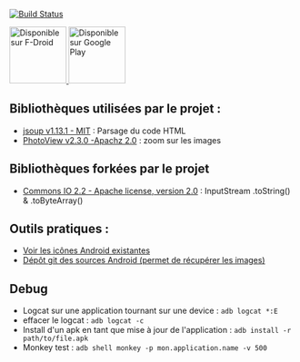 [![Build Status](https://travis-ci.org/AnaelMobilia/NextINpact-Unofficial.svg?branch=master)](https://travis-ci.org/AnaelMobilia/NextINpact-Unofficial)

<a href="https://f-droid.org/packages/com.pcinpact/" target="_blank">
  <img src="https://fdroid.gitlab.io/artwork/badge/get-it-on-fr.png" alt="Disponible sur F-Droid" height="100">
</a>
<a href="https://play.google.com/store/apps/details?id=com.pcinpact" target="_blank">
  <img src="https://play.google.com/intl/en_us/badges/images/generic/fr_badge_web_generic.png" alt="Disponible sur Google Play" height="100"/>
</a>

## Bibliothèques utilisées par le projet :
  - [jsoup v1.13.1 - MIT](http://jsoup.org/) : Parsage du code HTML
  - [PhotoView v2.3.0 -Apachz 2.0](https://github.com/chrisbanes/PhotoView) : zoom sur les images

## Bibliothèques forkées par le projet
  - [Commons IO 2.2 - Apache license, version 2.0](https://commons.apache.org/proper/commons-io/) : InputStream .toString() &
  .toByteArray()

## Outils pratiques :
  - [Voir les icônes Android existantes](http://androiddrawables.com)
  - [Dépôt git des sources Android (permet de récupérer les images)](https://github.com/android/platform_frameworks_base/tree/master/core/res/res)

## Debug
  - Logcat sur une application tournant sur une device : `adb logcat *:E`
  - effacer le logcat : `adb logcat -c`
  - Install d'un apk en tant que mise à jour de l'application : `adb install -r path/to/file.apk`
  - Monkey test : `adb shell monkey -p mon.application.name -v 500`

